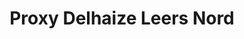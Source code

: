---
title: "Proxy Delhaize Leers Nord"
url: /estaimpuis/proxy-delhaize-leers-nord/
shop: Supermarkt
---